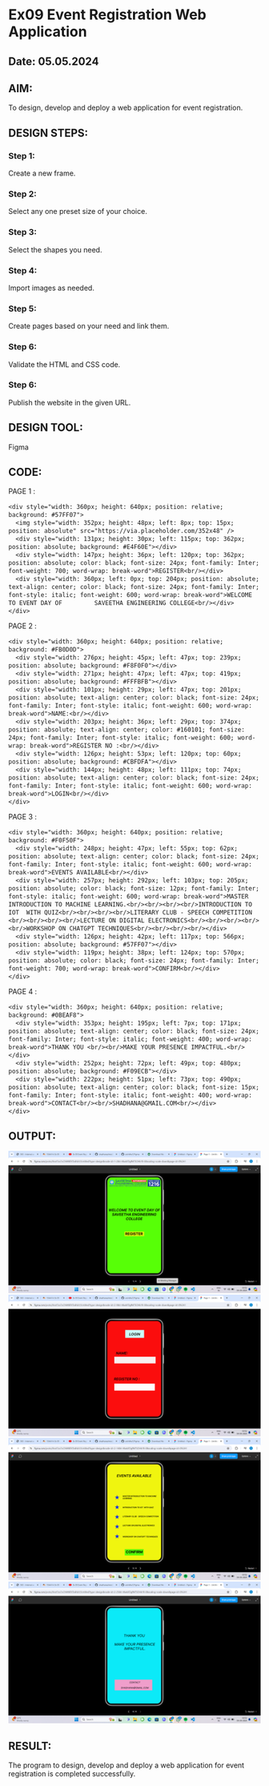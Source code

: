 # Ex09 Event Registration Web Application
## Date: 05.05.2024

## AIM:
To design, develop and deploy a web application for event registration.

## DESIGN STEPS:

### Step 1:
Create a new frame.

### Step 2:
Select any one preset size of your choice.

### Step 3:
Select the shapes you need.

### Step 4:
Import images as needed.

### Step 5:
Create pages based on your need and link them.

### Step 6:

Validate the HTML and CSS code.

### Step 6:

Publish the website in the given URL.

## DESIGN TOOL:
Figma

## CODE:

PAGE 1 :
```
<div style="width: 360px; height: 640px; position: relative; background: #57FF07">
  <img style="width: 352px; height: 48px; left: 8px; top: 15px; position: absolute" src="https://via.placeholder.com/352x48" />
  <div style="width: 131px; height: 30px; left: 115px; top: 362px; position: absolute; background: #E4F60E"></div>
  <div style="width: 147px; height: 36px; left: 120px; top: 362px; position: absolute; color: black; font-size: 24px; font-family: Inter; font-weight: 700; word-wrap: break-word">REGISTER<br/></div>
  <div style="width: 360px; left: 0px; top: 204px; position: absolute; text-align: center; color: black; font-size: 24px; font-family: Inter; font-style: italic; font-weight: 600; word-wrap: break-word">WELCOME TO EVENT DAY OF         SAVEETHA ENGINEERING COLLEGE<br/></div>
</div>
```

PAGE 2 :
```
<div style="width: 360px; height: 640px; position: relative; background: #FB0D0D">
  <div style="width: 276px; height: 45px; left: 47px; top: 239px; position: absolute; background: #F8F0F0"></div>
  <div style="width: 271px; height: 47px; left: 47px; top: 419px; position: absolute; background: #FFFBFB"></div>
  <div style="width: 101px; height: 29px; left: 47px; top: 201px; position: absolute; text-align: center; color: black; font-size: 24px; font-family: Inter; font-style: italic; font-weight: 600; word-wrap: break-word">NAME:<br/></div>
  <div style="width: 203px; height: 36px; left: 29px; top: 374px; position: absolute; text-align: center; color: #160101; font-size: 24px; font-family: Inter; font-style: italic; font-weight: 600; word-wrap: break-word">REGISTER NO :<br/></div>
  <div style="width: 126px; height: 53px; left: 120px; top: 60px; position: absolute; background: #CBFDFA"></div>
  <div style="width: 144px; height: 48px; left: 111px; top: 74px; position: absolute; text-align: center; color: black; font-size: 24px; font-family: Inter; font-style: italic; font-weight: 600; word-wrap: break-word">LOGIN<br/></div>
</div>
```

PAGE 3 :
```
<div style="width: 360px; height: 640px; position: relative; background: #F0F50F">
  <div style="width: 248px; height: 47px; left: 55px; top: 62px; position: absolute; text-align: center; color: black; font-size: 24px; font-family: Inter; font-style: italic; font-weight: 600; word-wrap: break-word">EVENTS AVAILABLE<br/></div>
  <div style="width: 257px; height: 292px; left: 103px; top: 205px; position: absolute; color: black; font-size: 12px; font-family: Inter; font-style: italic; font-weight: 600; word-wrap: break-word">MASTER INTRODUCTION TO MACHINE LEARNING.<br/><br/><br/><br/>INTRODUCTION TO IOT  WITH QUIZ<br/><br/><br/><br/>LITERARY CLUB - SPEECH COMPETITION <br/><br/><br/><br/>LECTURE ON DIGITAL ELECTRONICS<br/><br/><br/><br/><br/>WORKSHOP ON CHATGPT TECHNIQUES<br/><br/><br/><br/></div>
  <div style="width: 126px; height: 42px; left: 117px; top: 566px; position: absolute; background: #57FF07"></div>
  <div style="width: 119px; height: 38px; left: 124px; top: 570px; position: absolute; color: black; font-size: 24px; font-family: Inter; font-weight: 700; word-wrap: break-word">CONFIRM<br/></div>
</div>
```

PAGE 4 :
```
<div style="width: 360px; height: 640px; position: relative; background: #0BEAF8">
  <div style="width: 353px; height: 195px; left: 7px; top: 171px; position: absolute; text-align: center; color: black; font-size: 24px; font-family: Inter; font-style: italic; font-weight: 400; word-wrap: break-word">THANK YOU <br/><br/>MAKE YOUR PRESENCE IMPACTFUL.<br/></div>
  <div style="width: 252px; height: 72px; left: 49px; top: 480px; position: absolute; background: #F09ECB"></div>
  <div style="width: 222px; height: 51px; left: 73px; top: 490px; position: absolute; text-align: center; color: black; font-size: 15px; font-family: Inter; font-style: italic; font-weight: 400; word-wrap: break-word">CONTACT<br/><br/>SHADHANA@GMAIL.COM<br/></div>
</div>
```


## OUTPUT:

![alt text](<Screenshot 2024-05-05 035225.png>)
![alt text](<Screenshot 2024-05-05 035247.png>) 
![alt text](<Screenshot 2024-05-05 035301.png>) 
![alt text](<Screenshot 2024-05-05 035324.png>)


## RESULT:
The program to design, develop and deploy a web application for event registration is completed successfully.
